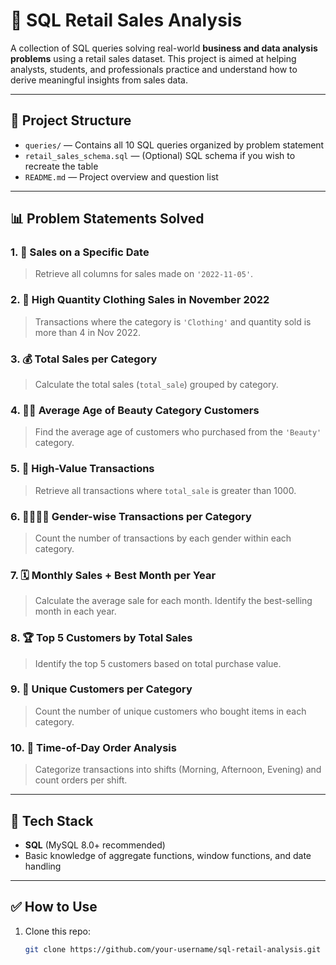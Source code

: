 # 🧠 SQL Retail Sales Analysis

A collection of SQL queries solving real-world **business and data analysis problems** using a retail sales dataset. This project is aimed at helping analysts, students, and professionals practice and understand how to derive meaningful insights from sales data.

---

## 📂 Project Structure

- `queries/` — Contains all 10 SQL queries organized by problem statement
- `retail_sales_schema.sql` — (Optional) SQL schema if you wish to recreate the table
- `README.md` — Project overview and question list

---

## 📊 Problem Statements Solved

### 1. 📅 Sales on a Specific Date
> Retrieve all columns for sales made on `'2022-11-05'`.

### 2. 👕 High Quantity Clothing Sales in November 2022
> Transactions where the category is `'Clothing'` and quantity sold is more than 4 in Nov 2022.

### 3. 💰 Total Sales per Category
> Calculate the total sales (`total_sale`) grouped by category.

### 4. 🧖‍♀️ Average Age of Beauty Category Customers
> Find the average age of customers who purchased from the `'Beauty'` category.

### 5. 💸 High-Value Transactions
> Retrieve all transactions where `total_sale` is greater than 1000.

### 6. 👩‍🦰👨‍🦱 Gender-wise Transactions per Category
> Count the number of transactions by each gender within each category.

### 7. 🗓️ Monthly Sales + Best Month per Year
> Calculate the average sale for each month. Identify the best-selling month in each year.

### 8. 🏆 Top 5 Customers by Total Sales
> Identify the top 5 customers based on total purchase value.

### 9. 👥 Unique Customers per Category
> Count the number of unique customers who bought items in each category.

### 10. 🌄 Time-of-Day Order Analysis
> Categorize transactions into shifts (Morning, Afternoon, Evening) and count orders per shift.

---

## 🔧 Tech Stack

- **SQL** (MySQL 8.0+ recommended)
- Basic knowledge of aggregate functions, window functions, and date handling

---

## ✅ How to Use

1. Clone this repo:
   ```bash
   git clone https://github.com/your-username/sql-retail-analysis.git

